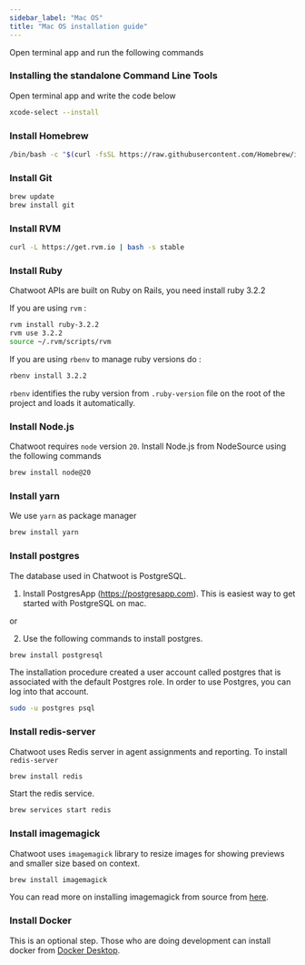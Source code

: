 ```yaml
---
sidebar_label: "Mac OS"
title: "Mac OS installation guide"
---
```


Open terminal app and run the following commands

### Installing the standalone Command Line Tools

Open terminal app and write the code below

```bash
xcode-select --install
```

### Install Homebrew

```bash
/bin/bash -c "$(curl -fsSL https://raw.githubusercontent.com/Homebrew/install/master/install.sh)"
```

### Install Git

```bash
brew update
brew install git
```

### Install RVM

```bash
curl -L https://get.rvm.io | bash -s stable
```

### Install Ruby

Chatwoot APIs are built on Ruby on Rails, you need install ruby 3.2.2

If you are using `rvm` :

```bash
rvm install ruby-3.2.2
rvm use 3.2.2
source ~/.rvm/scripts/rvm
```

If you are using `rbenv` to manage ruby versions do :

```bash
rbenv install 3.2.2
```

`rbenv` identifies the ruby version from `.ruby-version` file on the root of the project and loads it automatically.

### Install Node.js

Chatwoot requires `node` version `20`. Install Node.js from NodeSource using the following commands

```bash
brew install node@20
```

### Install yarn

We use `yarn` as package manager

```bash
brew install yarn
```

### Install postgres

The database used in Chatwoot is PostgreSQL.

1) Install PostgresApp (https://postgresapp.com). This is easiest way to get started with PostgreSQL on mac.

or

2) Use the following commands to install postgres.

```bash
brew install postgresql
```

The installation procedure created a user account called postgres that is associated with the default Postgres role. In order to use Postgres, you can log into that account.

```bash
sudo -u postgres psql
```

### Install redis-server

Chatwoot uses Redis server in agent assignments and reporting. To install `redis-server`

```bash
brew install redis
```

Start the redis service.

```bash
brew services start redis
```

### Install imagemagick
Chatwoot uses `imagemagick` library to resize images for showing previews and smaller size based on context.

```bash
brew install imagemagick
```

You can read more on installing imagemagick from source from [here](https://imagemagick.org/script/download.php).

### Install Docker

This is an optional step. Those who are doing development can install docker from [Docker Desktop](https://www.docker.com/products/docker-desktop).
